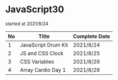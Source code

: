 ﻿# JavaScript30

started at 2021/8/24

| No | Title | Complete Date |
|--- | --- | --- |
| 1 | JavaScript Drum Kit | 2021/8/24 |
| 2 | JS and CSS Clock | 2021/8/25 |
| 3 | CSS Variables | 2021/8/26 |
| 4 | Array Cardio Day 1 | 2021/8/26 |